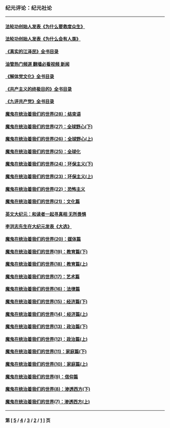 ### 纪元评论：纪元社论
---
#### [法轮功创始人发表《为什么要救度众生》](../../pages/nsc422/n13975246.md?08300330) 
#### [法轮功创始人发表《为什么会有人类》](../../pages/nsc422/n13912117.md?08300330) 
#### [《真实的江泽民》全书目录](../../pages/nsc422/n13721399.md?08300330) 
#### [油管热门频道 翻墙必看视频 新闻](ok?08300330)
#### [《解体党文化》全书目录](../../pages/nsc422/n13721157.md?08300330) 
#### [《共产主义的终极目的》全书目录](../../pages/nsc422/n13721048.md?08300330) 
#### [《九评共产党》全书目录](../../pages/nsc422/n13708085.md?08300330) 
#### [魔鬼在统治着我们的世界(28)：结束语](../../pages/nsc422/n10936246.md?08300330) 
#### [魔鬼在统治着我们的世界(27)：全球野心(下)](../../pages/nsc422/n10928319.md?08300330) 
#### [魔鬼在统治着我们的世界(26)：全球野心(上)](../../pages/nsc422/n10900318.md?08300330) 
#### [魔鬼在统治着我们的世界(25)：全球化](../../pages/nsc422/n10788205.md?08300330) 
#### [魔鬼在统治着我们的世界(24)：环保主义(下)](../../pages/nsc422/n10695307.md?08300330) 
#### [魔鬼在统治着我们的世界(23)：环保主义(上)](../../pages/nsc422/n10688613.md?08300330) 
#### [魔鬼在统治着我们的世界(22)：恐怖主义](../../pages/nsc422/n10614727.md?08300330) 
#### [魔鬼在统治着我们的世界(21)：文化篇](../../pages/nsc422/n10597706.md?08300330) 
#### [英文大纪元：和读者一起寻真相 无所畏惧](../../pages/nsc422/n12542027.md?08300330) 
#### [李洪志先生在大纪元发表《大选》](../../pages/nsc422/n12534746.md?08300330) 
#### [魔鬼在统治着我们的世界(20)：媒体篇](../../pages/nsc422/n10586579.md?08300330) 
#### [魔鬼在统治着我们的世界(19)：教育篇(下)](../../pages/nsc422/n10564808.md?08300330) 
#### [魔鬼在统治着我们的世界(18)：教育篇(上)](../../pages/nsc422/n10526970.md?08300330) 
#### [魔鬼在统治着我们的世界(17)：艺术篇](../../pages/nsc422/n10499093.md?08300330) 
#### [魔鬼在统治着我们的世界(16)：法律篇](../../pages/nsc422/n10485969.md?08300330) 
#### [魔鬼在统治着我们的世界(15)：经济篇(下)](../../pages/nsc422/n10469975.md?08300330) 
#### [魔鬼在统治着我们的世界(14)：经济篇(上)](../../pages/nsc422/n10457370.md?08300330) 
#### [魔鬼在统治着我们的世界(13)：政治篇(下)](../../pages/nsc422/n10448270.md?08300330) 
#### [魔鬼在统治着我们的世界(12)：政治篇(上)](../../pages/nsc422/n10444576.md?08300330) 
#### [魔鬼在统治着我们的世界(11)：家庭篇(下)](../../pages/nsc422/n10440961.md?08300330) 
#### [魔鬼在统治着我们的世界(10)：家庭篇(上)](../../pages/nsc422/n10435448.md?08300330) 
#### [魔鬼在统治着我们的世界(9)：信仰篇](../../pages/nsc422/n10432159.md?08300330) 
#### [魔鬼在统治着我们的世界(8)：渗透西方(下)](../../pages/nsc422/n10429603.md?08300330) 
#### [魔鬼在统治着我们的世界(7)：渗透西方(上)](../../pages/nsc422/n10426013.md?08300330) 

---
#### 第 [ [5](./5.md?08300330) / [4](./4.md?08300330) / [3](./3.md?08300330) / [2](./2.md?08300330) / [1](./1.md?08300330) ] 页
